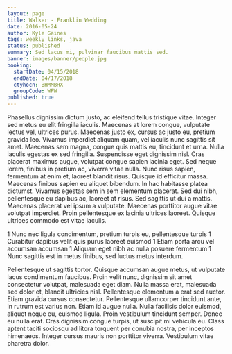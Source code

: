 ```yaml
---
layout: page
title: Walker - Franklin Wedding
date: 2016-05-24
author: Kyle Gaines
tags: weekly links, java
status: published
summary: Sed lacus mi, pulvinar faucibus mattis sed.
banner: images/banner/people.jpg
booking:
  startDate: 04/15/2018
  endDate: 04/17/2018
  ctyhocn: BHMMBHX
  groupCode: WFW
published: true
---
```

Phasellus dignissim dictum justo, ac eleifend tellus tristique vitae. Integer sed metus eu elit fringilla iaculis. Maecenas at lorem congue, vulputate lectus vel, ultrices purus. Maecenas justo ex, cursus ac justo eu, pretium gravida leo. Vivamus imperdiet aliquam quam, vel iaculis nunc sagittis sit amet. Maecenas sem magna, congue quis mattis eu, tincidunt et urna. Nulla iaculis egestas ex sed fringilla. Suspendisse eget dignissim nisl. Cras placerat maximus augue, volutpat congue sapien lacinia eget. Sed neque lorem, finibus in pretium ac, viverra vitae nulla.
Nunc risus sapien, fermentum at enim et, laoreet blandit risus. Quisque id efficitur massa. Maecenas finibus sapien eu aliquet bibendum. In hac habitasse platea dictumst. Vivamus egestas sem in sem elementum placerat. Sed dui nibh, pellentesque eu dapibus ac, laoreet at risus. Sed sagittis ut dui a mattis. Maecenas placerat vel ipsum a vulputate. Maecenas porttitor augue vitae volutpat imperdiet. Proin pellentesque ex lacinia ultrices laoreet. Quisque ultrices commodo est vitae iaculis.

1 Nunc nec ligula condimentum, pretium turpis eu, pellentesque turpis
1 Curabitur dapibus velit quis purus laoreet euismod
1 Etiam porta arcu vel accumsan accumsan
1 Aliquam eget nibh ac nulla posuere fermentum
1 Nunc sagittis est in metus finibus, sed luctus metus interdum.

Pellentesque ut sagittis tortor. Quisque accumsan augue metus, ut vulputate lacus condimentum faucibus. Proin velit nunc, dignissim sit amet consectetur volutpat, malesuada eget diam. Nulla massa erat, malesuada sed dolor et, blandit ultricies nisl. Pellentesque elementum a erat sed auctor. Etiam gravida cursus consectetur. Pellentesque ullamcorper tincidunt ante, in rutrum est varius non. Etiam id augue nulla. Nulla facilisis dolor euismod, aliquet neque eu, euismod ligula. Proin vestibulum tincidunt semper. Donec eu nulla erat. Cras dignissim congue turpis, ut suscipit mi vehicula eu. Class aptent taciti sociosqu ad litora torquent per conubia nostra, per inceptos himenaeos. Integer cursus mauris non porttitor viverra. Vestibulum vitae pharetra dolor.
